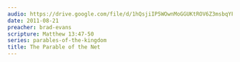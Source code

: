 ```yaml
---
audio: https://drive.google.com/file/d/1hQsjiIP5WOwnMoGGUKtROV6Z3msbqYFJ/view
date: 2011-08-21
preacher: brad-evans
scripture: Matthew 13:47-50
series: parables-of-the-kingdom
title: The Parable of the Net
---
```

